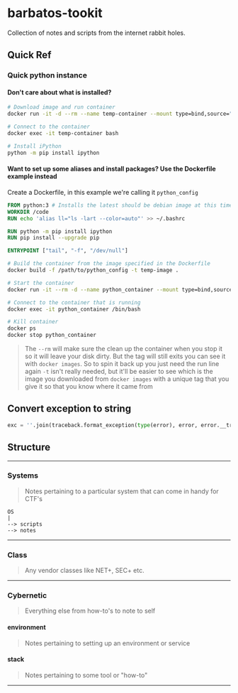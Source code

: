 # barbatos-tookit
Collection of notes and scripts from the internet rabbit holes.


## Quick Ref

### Quick python instance
#### Don't care about what is installed? 
```bash
# Download image and run container
docker run -it -d --rm --name temp-container --mount type=bind,source="$(pwd)",target=/code -w /code --entrypoint /bin/bash python

# Connect to the container
docker exec -it temp-container bash

# Install iPython
python -m pip install ipython
```
#### Want to set up some aliases and install packages? Use the Dockerfile example instead
Create a Dockerfile, in this example we're calling it `python_config`
```Dockerfile
FROM python:3 # Installs the latest should be debian image at this time also don't include this comment
WORKDIR /code
RUN echo 'alias ll="ls -lart --color=auto"' >> ~/.bashrc

RUN python -m pip install ipython
RUN pip install --upgrade pip

ENTRYPOINT ["tail", "-f", "/dev/null"]
```

```bash
# Build the container from the image specified in the Dockerfile
docker build -f /path/to/python_config -t temp-image . 

# Start the container
docker run -it --rm -d --name python_container --mount type=bind,source="$(pwd)",target=/code temp-image

# Connect to the container that is running
docker exec -it python_container /bin/bash

# Kill container
docker ps
docker stop python_container
```
> The `--rm` will make sure the clean up the container when you stop it so it will leave your disk dirty. But the tag will still exits you can see it with `docker images`. So to spin it back up you just need the run line again
> `-t` isn't really needed, but it'll be easier to see which is the image you downloaded from `docker images` with a unique tag that you give it so that you know where it came from

## Convert exception to string
```python
exc = ''.join(traceback.format_exception(type(error), error, error.__traceback__, chain=True))
```



## Structure
---
### Systems
> Notes pertaining to a particular system that can come in handy for CTF's
```
OS 
|
--> scripts
--> notes
```
---
### Class
> Any vendor classes like NET+, SEC+ etc. 
---
### Cybernetic
> Everything else from how-to's to note to self
#### environment
> Notes pertaining to setting up an environment or service

#### stack
> Notes pertaining to some tool or "how-to"
---
